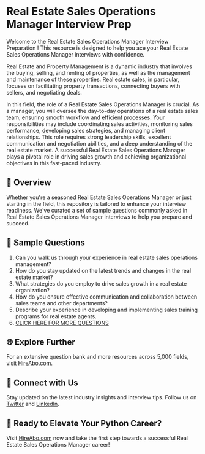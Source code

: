 # Real Estate Sales Operations Manager Interview Prep

Welcome to the Real Estate Sales Operations Manager Interview Preparation ! This resource is designed to help you ace your Real Estate Sales Operations Manager interviews with confidence.

Real Estate and Property Management is a dynamic industry that involves the buying, selling, and renting of properties, as well as the management and maintenance of these properties. Real estate sales, in particular, focuses on facilitating property transactions, connecting buyers with sellers, and negotiating deals. 

In this field, the role of a Real Estate Sales Operations Manager is crucial. As a manager, you will oversee the day-to-day operations of a real estate sales team, ensuring smooth workflow and efficient processes. Your responsibilities may include coordinating sales activities, monitoring sales performance, developing sales strategies, and managing client relationships. This role requires strong leadership skills, excellent communication and negotiation abilities, and a deep understanding of the real estate market. A successful Real Estate Sales Operations Manager plays a pivotal role in driving sales growth and achieving organizational objectives in this fast-paced industry.

## 🚀 Overview

Whether you're a seasoned Real Estate Sales Operations Manager or just starting in the field, this repository is tailored to enhance your interview readiness. We've curated a set of sample questions commonly asked in Real Estate Sales Operations Manager interviews to help you prepare and succeed.

## 📝 Sample Questions

1. Can you walk us through your experience in real estate sales operations management?
2. How do you stay updated on the latest trends and changes in the real estate market?
3. What strategies do you employ to drive sales growth in a real estate organization?
4. How do you ensure effective communication and collaboration between sales teams and other departments?
5. Describe your experience in developing and implementing sales training programs for real estate agents.
6. [CLICK HERE FOR MORE QUESTIONS](https://hireabo.com/job/21_0_32/Real%20Estate%20Sales%20Operations%20Manager)

## 🌐 Explore Further

For an extensive question bank and more resources across 5,000 fields, visit [HireAbo.com](https://www.hireabo.com).

## 📱 Connect with Us

Stay updated on the latest industry insights and interview tips. Follow us on [Twitter](https://twitter.com/hireabo) and [LinkedIn](https://www.linkedin.com/in/hire-abo-3609972a8/).

## 🚀 Ready to Elevate Your Python Career?

Visit [HireAbo.com](https://www.hireabo.com) now and take the first step towards a successful Real Estate Sales Operations Manager career!